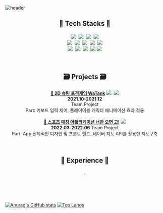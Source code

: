 ![header](https://capsule-render.vercel.app/api?type=rect&color=auto&height=250&section=header&text=Tiko&fontSize=70)
<br/>

## <p align = 'center'> 🧰 Tech Stacks 🧰 <p>
  <div align = 'center'>
    <img src = "https://img.shields.io/badge/C-A8B9CC?style=flat-square&logo=C&logoColor=black"/>&nbsp
    <img src = "https://img.shields.io/badge/C%2B%2B-00599C?style=flat-square&logo=C%2B%2B&logoColor=white"/>&nbsp
    <img src = "https://img.shields.io/badge/Unity-000000?style=flat-square&logo=Unity&logoColor=white"/>&nbsp
    <img src = "https://img.shields.io/badge/Python-3776AB?style=flat-square&logo=Python&logoColor=white"/>
  </div>
  <div align = 'center'>
    <img src = "https://img.shields.io/badge/Java-FE9A2E?style=flat-square&logo=Java&logoColor=white"/>&nbsp
    <img src = "https://img.shields.io/badge/PyTorch-EE4C2C?style=flat-square&logo=PyTorch&logoColor=white"/>&nbsp
    <img src = "https://img.shields.io/badge/C%23-8000FF?style=flat-square&logo=C%23&logoColor=white"/>&nbsp
    <img src = "https://img.shields.io/badge/TypeScript-3178C6?style=flat-square&logo=TypeScript&logoColor=white"/>&nbsp
    <img src = "https://img.shields.io/badge/Docker-2496ED?style=flat-square&logo=Docker&logoColor=white"/>
  </div>
  <div align = 'center'>
    <img src = "https://img.shields.io/badge/Flutter-02569B?style=flat-square&logo=Flutter&logoColor=white"/>&nbsp
    <img src = "https://img.shields.io/badge/HTML5-E34F26?style=flat-square&logo=HTML5&logoColor=white"/>&nbsp
    <img src = "https://img.shields.io/badge/CSS3-1572B6?style=flat-square&logo=CSS3&logoColor=white"/>&nbsp
    <img src = "https://img.shields.io/badge/JavaScript-F7DF1E?style=flat-square&logo=JavaScript&logoColor=black"/>
    <img src = "https://img.shields.io/badge/Android%20Studio-3DDC84?style=flat-square&logo=Android%20Studio&logoColor=white"/>
  </div>
<br/>
<br/>

## <p align = 'center'> 🗃️ Projects 🗃️ <p>
  <div align = 'center'>
    <a href = 'https://github.com/Tikoring/watank'><b>📁 2D 슈팅 포격게임 WaTank</b></a>
    <img src = "https://img.shields.io/badge/Unity-000000?style=flat-square&logo=Unity&logoColor=white"/>&nbsp
    <img src = "https://img.shields.io/badge/C%23-8000FF?style=flat-square&logo=C%23&logoColor=white"/><br/>
    <b>2021.10-2021.12</b><br/>
    Team Project<br/>
    Part: 키보드 입력 제어, 플레이어블 캐릭터 애니메이션 효과 적용<br/><br/>
    <a href = 'https://github.com/Tikoring/capstone-2022-02'><b>📁 스포츠 매칭 어플리케이션 너만 오면 고!</b></a>
    <img src = "https://img.shields.io/badge/Flutter-02569B?style=flat-square&logo=Flutter&logoColor=white"/><br/>
    <b>2022.03-2022.06</b>
    Team Project<br/>
    Part: App 전체적인 디자인 및 프론트 엔드, 네이버 지도 API를 활용한 지도구축
  </div>
<br/>
<br/>

## <p align = 'center'> :office: Experience :office: <p>
  <div align = 'center'>
    -
  </div>

    
<br/>
<br/>
<br/>
<br/>

[![Anurag's GitHub stats](https://github-readme-stats.vercel.app/api?username=Tikoring)](https://github.com/anuraghazra/github-readme-stats)
[![Top Langs](https://github-readme-stats.vercel.app/api/top-langs/?username=Tikoring&langs_count=8)](https://github.com/anuraghazra/github-readme-stats)
